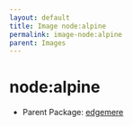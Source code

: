 ```yaml
---
layout: default
title: Image node:alpine
permalink: image-node:alpine
parent: Images
---
```

# node:alpine

* Parent Package: [edgemere](package--edgemere)


